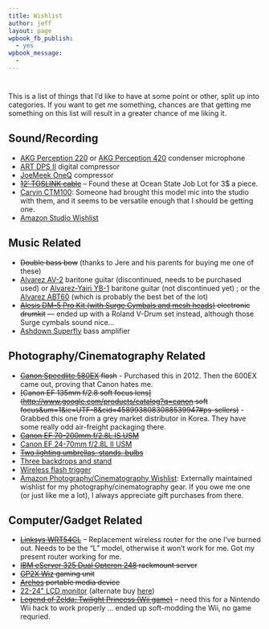 ```yaml
---
title: Wishlist
author: jeff
layout: page
wpbook_fb_publish:
  - yes
wpbook_message:
  - 
---
```

# 

This is a list of things that I’d like to have at some point or other, split up into categories. If you want to get me something, chances are that getting me something on this list will result in a greater chance of me liking it.

## Sound/Recording

*   [AKG Perception 220][1] or [AKG Perception 420][2] condenser microphone
*   [ART DPS II][3] digital compressor
*   [JoeMeek OneQ][4] compressor
*   <del>[12′ TOSLINK cable][5]</del> – Found these at Ocean State Job Lot for 3$ a piece.
*   [Carvin CTM100][25]: Someone had brought this model mic into the studio with them, and it seems to be versatile enough that I should be getting one.
*   [Amazon Studio Wishlist][26]

 [1]: http://www.zzounds.com/item--AKGPERCEPTION220
 [2]: http://www.zzounds.com/item--AKGPERCEPTION420
 [3]: http://www.zzounds.com/item--ARTDPSII
 [4]: http://www.zzounds.com/item--JOEONEQ
 [5]: http://www.geekbro.com/index.cfm/hurl/page=product/itemid=699467?source=GoogleBase
 [25]: http://www.carvinguitars.com/products/CTM100
 [26]: http://www.amazon.com/registry/wishlist/2TWP127J38CO1/

## Music Related

*   <del>Double bass bow</del> (thanks to Jere and his parents for buying me one of these)
*   [Alvarez AV-2][6] baritone guitar (discontinued, needs to be purchased used) or [Alvarez-Yairi YB-1][7] baritone guitar (not discontinued yet) ; or the [Alvarez ABT60][27] (which is probably the best bet of the lot)
*   <del>[Alesis DM-5 Pro Kit (with Surge Cymbals and mesh heads)][8] electronic drumkit</del> — ended up with a Roland V-Drum set instead, although those Surge cymbals sound nice…
*   [Ashdown Superfly][9] bass amplifier

 [6]: http://www.elderly.com/items/20U-9477.htm
 [7]: http://guitars.musiciansfriend.com/product/Alvarez-Yairi-YB1-Jumbo-Baritone?sku=518851
 [8]: http://www.zzounds.com/item--ALEDM5PROKIT
 [9]: http://www.zzounds.com/item--ASDALSF500
 [27]: http://www.zzounds.com/item--ALVABT60

## Photography/Cinematography Related

*   <del>[Canon Speedlite 580EX](http://www.usa.canon.com/consumer/controller?act=ModelInfoAct&fcategoryid=141&modelid=10514) flash</del> - Purchased this in 2012. Then the 600EX came out, proving that Canon hates me.
*   <del>[Canon EF 135mm f/2.8 soft focus lens](http://www.google.com/products/catalog?q=canon soft focus&um=1&ie=UTF-8&cid=4589938083088539947#ps-sellers)</del> - Grabbed this one from a grey market distributor in Korea. They have some really odd air-freight packaging there.
*   <del>[Canon EF 70-200mm f/2.8L IS USM](http://photo.net/equipment/canon/70-200)</del>
*   [Canon EF 24-70mm f/2.8L II USM](http://amzn.to/189gQmi)
*   <del>[Two lighting umbrellas, stands, bulbs](http://cgi.ebay.com/Photo-Studio-Light-Umbrella-Lighting-Essentials-FBB57_W0QQitemZ390165706188QQihZ026QQcategoryZ79009QQssPageNameZWDVWQQrdZ1QQcmdZViewItem)</del>
*   [Three backdrops and stand](http://cgi.ebay.com/Portrait-Backdrop-Background-Stand-3-Muslins-MS03-/260614029943)
*   [Wireless flash trigger](http://cgi.ebay.com/PT-04-Wireless-Flash-Trigger-CANON-EOS-DSLR-SPEEDLIGHT-/280565851558)
*   [Amazon Photography/Cinematography Wishlist](http://www.amazon.com/registry/wishlist/24PJBXIODO1IK/): Externally maintained wishlist for my photography/cinematography gear. If you owe me one (or just like me a lot), I always appreciate gift purchases from there.

## Computer/Gadget Related

*   <del>[Linksys WRT54GL][17]</del> – Replacement wireless router for the one I’ve burned out. Needs to be the “L” model, otherwise it won’t work for me. Got my present router working for me.
*   <del>[IBM eServer 325 Dual Opteron 248][18] rackmount server</del>
*   <del>[GP2X Wiz][19] gaming unit</del>
*   <del>[Archos][20] portable media device</del>
*   [22-24" LCD monitor][21] (alternate buy [here][22])
*   <del>[Legend of Zelda: Twilight Princess (Wii game)][23]</del> – need this for a Nintendo Wii hack to work properly … ended up soft-modding the Wii, no game requried.

 [17]: http://amzn.to/1dZ1mnf
 [18]: http://www.geeks.com/details.asp?invtid=E325-R&cat=SYS
 [19]: http://gp2xwiz.com/
 [20]: http://www.archos.com/?country=global&lang=en
 [21]: http://www.geeks.com/details.asp?invtid=TS-22W7H-R&cat=MON
 [22]: http://www.mwave.com/mwave/SkuSearch_v2.asp?SCriteria=AA75008
 [23]: http://videogamegeeks.com/productcart/pc/viewPrd.asp?idproduct=1956&idcategory=29

